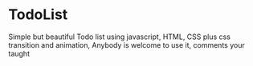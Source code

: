 # TodoList
Simple but beautiful Todo list using javascript, HTML, CSS plus css transition and animation, Anybody is welcome to use it, comments your taught
